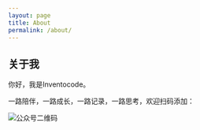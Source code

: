 ```yaml
---
layout: page
title: About
permalink: /about/
---
```


## 关于我
你好，我是Inventocode。

一路陪伴，一路成长，一路记录，一路思考，欢迎扫码添加：

![公众号二维码]()

